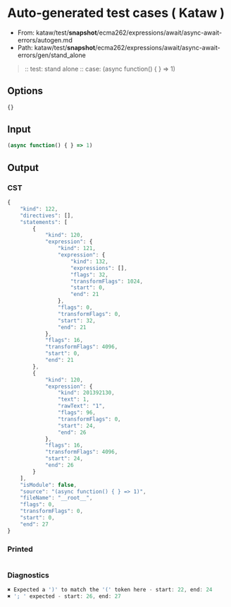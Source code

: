 # Auto-generated test cases ( Kataw )
- From: kataw/test/__snapshot__/ecma262/expressions/await/async-await-errors/autogen.md
- Path: kataw/test/__snapshot__/ecma262/expressions/await/async-await-errors/gen/stand_alone
> :: test: stand alone
> :: case: (async function() { } => 1)
## Options

`````js
{}
`````
## Input

`````js
(async function() { } => 1)
`````
## Output

### CST

```javascript
{
    "kind": 122,
    "directives": [],
    "statements": [
        {
            "kind": 120,
            "expression": {
                "kind": 121,
                "expression": {
                    "kind": 132,
                    "expressions": [],
                    "flags": 32,
                    "transformFlags": 1024,
                    "start": 0,
                    "end": 21
                },
                "flags": 0,
                "transformFlags": 0,
                "start": 32,
                "end": 21
            },
            "flags": 16,
            "transformFlags": 4096,
            "start": 0,
            "end": 21
        },
        {
            "kind": 120,
            "expression": {
                "kind": 201392130,
                "text": 1,
                "rawText": "1",
                "flags": 96,
                "transformFlags": 0,
                "start": 24,
                "end": 26
            },
            "flags": 16,
            "transformFlags": 4096,
            "start": 24,
            "end": 26
        }
    ],
    "isModule": false,
    "source": "(async function() { } => 1)",
    "fileName": "__root__",
    "flags": 0,
    "transformFlags": 0,
    "start": 0,
    "end": 27
}
```

### Printed

```javascript

```

### Diagnostics

```javascript
✖ Expected a ')' to match the '(' token here - start: 22, end: 24
✖ '; ' expected - start: 26, end: 27

```

